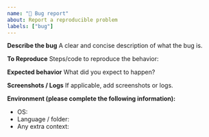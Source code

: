 ```yaml
---
name: "🐞 Bug report"
about: Report a reproducible problem
labels: ["bug"]
---
```


**Describe the bug**
A clear and concise description of what the bug is.

**To Reproduce**
Steps/code to reproduce the behavior:

**Expected behavior**
What did you expect to happen?

**Screenshots / Logs**
If applicable, add screenshots or logs.

**Environment (please complete the following information):**
- OS:
- Language / folder:
- Any extra context: